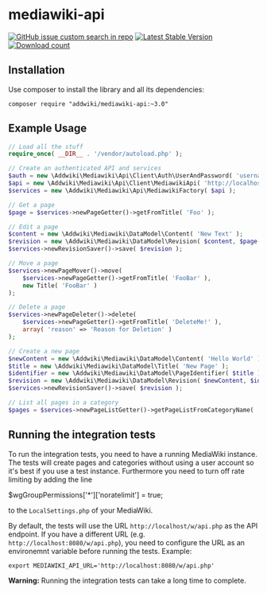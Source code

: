 # mediawiki-api

[![GitHub issue custom search in repo](https://img.shields.io/github/issues-search/addwiki/addwiki?label=issues&query=is%3Aissue%20is%3Aopen%20%5Bmediawiki-api%5D)](https://github.com/addwiki/addwiki/issues?q=is%3Aissue+is%3Aopen+%5Bmediawiki-api%5D+)
[![Latest Stable Version](https://poser.pugx.org/addwiki/mediawiki-api/version.png)](https://packagist.org/packages/addwiki/mediawiki-api)
[![Download count](https://poser.pugx.org/addwiki/mediawiki-api/d/total.png)](https://packagist.org/packages/addwiki/mediawiki-api)

## Installation

Use composer to install the library and all its dependencies:

    composer require "addwiki/mediawiki-api:~3.0"

## Example Usage

```php
// Load all the stuff
require_once( __DIR__ . '/vendor/autoload.php' );

// Create an authenticated API and services
$auth = new \Addwiki\Mediawiki\Api\Client\Auth\UserAndPassword( 'username', 'password' )
$api = new \Addwiki\Mediawiki\Api\Client\MediawikiApi( 'http://localhost/w/api.php', $auth );
$services = new \Addwiki\Mediawiki\Api\MediawikiFactory( $api );

// Get a page
$page = $services->newPageGetter()->getFromTitle( 'Foo' );

// Edit a page
$content = new \Addwiki\Mediawiki\DataModel\Content( 'New Text' );
$revision = new \Addwiki\Mediawiki\DataModel\Revision( $content, $page->getPageIdentifier() );
$services->newRevisionSaver()->save( $revision );

// Move a page
$services->newPageMover()->move(
	$services->newPageGetter()->getFromTitle( 'FooBar' ),
	new Title( 'FooBar' )
);

// Delete a page
$services->newPageDeleter()->delete(
	$services->newPageGetter()->getFromTitle( 'DeleteMe!' ),
	array( 'reason' => 'Reason for Deletion' )
);

// Create a new page
$newContent = new \Addwiki\Mediawiki\DataModel\Content( 'Hello World' );
$title = new \Addwiki\Mediawiki\DataModel\Title( 'New Page' );
$identifier = new \Addwiki\Mediawiki\DataModel\PageIdentifier( $title );
$revision = new \Addwiki\Mediawiki\DataModel\Revision( $newContent, $identifier );
$services->newRevisionSaver()->save( $revision );

// List all pages in a category
$pages = $services->newPageListGetter()->getPageListFromCategoryName( 'Category:Cat name' );
```

## Running the integration tests

To run the integration tests, you need to have a running MediaWiki instance. The tests will create pages and categories without using a user account so it's best if you use a test instance. Furthermore you need to turn off rate limiting by adding the line

   $wgGroupPermissions['*']['noratelimit'] = true;

to the `LocalSettings.php` of your MediaWiki.

By default, the tests will use the URL `http://localhost/w/api.php` as the API endpoint. If you have a different URL (e.g. `http://localhost:8080/w/api.php`), you need to configure the URL as an environemnt variable before running the tests. Example:

    export MEDIAWIKI_API_URL='http://localhost:8080/w/api.php'

**Warning:** Running the integration tests can take a long time to complete.
